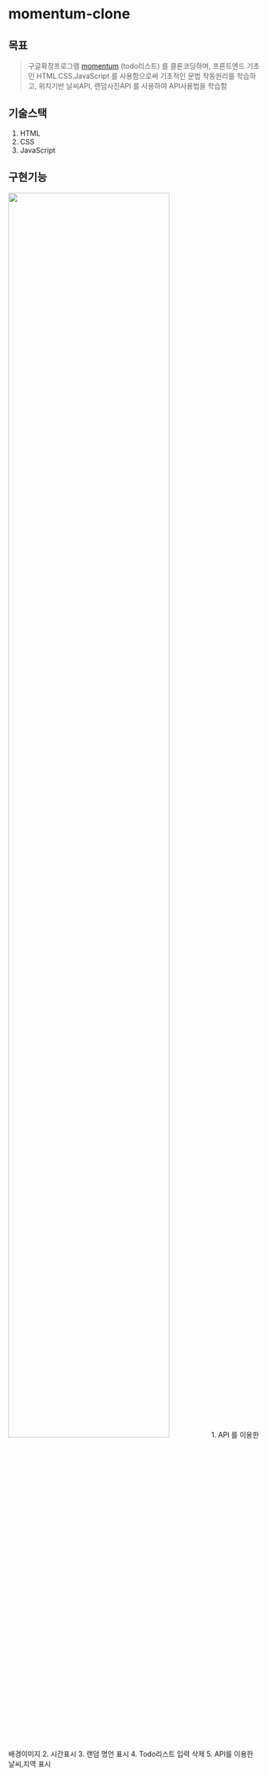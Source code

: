 # momentum-clone
## 목표
>구글확장프로그램 [momentum](https://chrome.google.com/webstore/detail/momentum/laookkfknpbbblfpciffpaejjkokdgca) (todo리스트) 를 클론코딩하며, 
>프론트엔드 기초인 HTML.CSS.JavaScript 를 사용함으로써 
>기초적인 문법 작동원리를 학습하고, 위치기반 날씨API, 랜덤사진API 를 사용하여 API사용법을 학습함

## 기술스택
1. HTML
2. CSS
3. JavaScript

## 구현기능
<img width="80%" src="https://user-images.githubusercontent.com/51228787/152629039-6d505b23-d298-406f-a4d1-e1d30658ae5f.png"/>
1. API 를 이용한 배경이미지
2. 시간표시
3. 랜덤 명언 표시
4. Todo리스트 입력 삭제
5. API를 이용한 날씨,지역 표시
 



